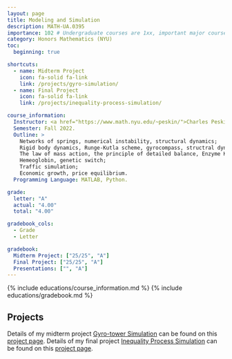 ```yaml
---
layout: page
title: Modeling and Simulation
description: MATH-UA.0395
importance: 102 # Undergraduate courses are 1xx, important major courses 102
category: Honors Mathematics (NYU)
toc:
  beginning: true

shortcuts:
  - name: Midterm Project
    icon: fa-solid fa-link
    link: /projects/gyro-simulation/
  - name: Final Project
    icon: fa-solid fa-link
    link: /projects/inequality-process-simulation/

course_information:
  Instructor: <a href="https://www.math.nyu.edu/~peskin/">Charles Peskin</a>.
  Semester: Fall 2022.
  Outline: >
    Networks of springs, numerical instability, structural dynamics;
    Rigid body dynamics, Runge-Kutla scheme, gyrocompass, structral dynamics with rigid links;
    The law of mass action, the principle of detailed balance, Enzyme Kinetics;
    Hemeoglobin, genetic switch;
    Traffic simulation;
    Economic growth, price equilibrium.
  Programming Language: MATLAB, Python.

grade:
  letter: "A"
  actual: "4.00"
  total: "4.00"

gradebook_cols:
  - Grade
  - Letter

gradebook:
  Midterm Project: ["25/25", "A"]
  Final Project: ["25/25", "A"]
  Presentations: ["", "A"]
---
```


{% include educations/course_information.md %}
{% include educations/gradebook.md %}

## Projects

Details of my midterm project [Gyro-tower Simulation](https://github.com/Charlie-XIAO/Gyro-simulation) can be found on this [project page](/projects/gyro-simulation/). Details of my final project [Inequality Process Simulation](https://github.com/Charlie-XIAO/Econ-simulation) can be found on this [project page](/projects/inequality-process-simulation/).
